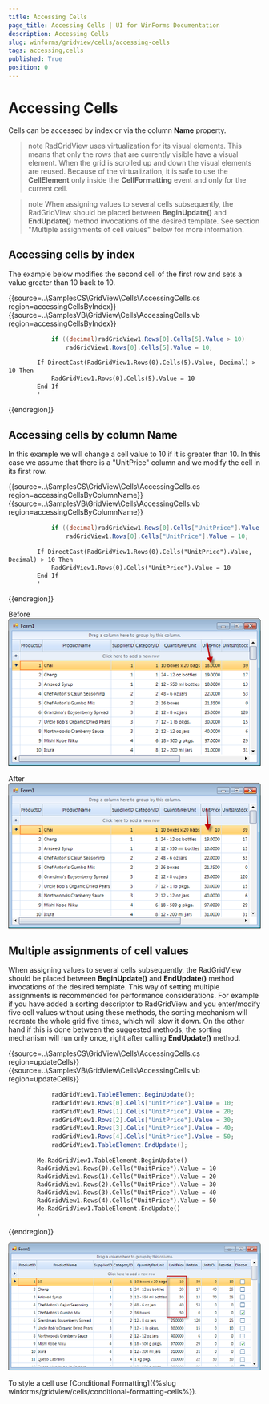 ```yaml
---
title: Accessing Cells
page_title: Accessing Cells | UI for WinForms Documentation
description: Accessing Cells
slug: winforms/gridview/cells/accessing-cells
tags: accessing,cells
published: True
position: 0
---
```


# Accessing Cells



Cells can be accessed by index or via the column __Name__ property.

>note RadGridView uses virtualization for its visual elements. This means that only the rows that are currently visible have a visual element. When the grid is scrolled up and down the visual elements are reused. Because of the virtualization, it is safe to use the __CellElement__ only inside the __CellFormatting__ event and only for the current cell.
>

>note When assigning values to several cells subsequently, the RadGridView should be placed between __BeginUpdate()__ and __EndUpdate()__ method invocations of the desired template. See section "Multiple assignments of cell values" below for more information.
>


## Accessing cells by index

The example below modifies the second cell of the first row and sets a value greater than 10 back to 10.

{{source=..\SamplesCS\GridView\Cells\AccessingCells.cs region=accessingCellsByIndex}} 
{{source=..\SamplesVB\GridView\Cells\AccessingCells.vb region=accessingCellsByIndex}} 

````C#
            if ((decimal)radGridView1.Rows[0].Cells[5].Value > 10)
                radGridView1.Rows[0].Cells[5].Value = 10;
````
````VB.NET
        If DirectCast(RadGridView1.Rows(0).Cells(5).Value, Decimal) > 10 Then
            RadGridView1.Rows(0).Cells(5).Value = 10
        End If
        '
````

{{endregion}} 

## Accessing cells by column Name

In this example we will change a cell value to 10 if it is greater than 10. In this case we assume that there is a "UnitPrice" column and we modify the cell in its first row.

{{source=..\SamplesCS\GridView\Cells\AccessingCells.cs region=accessingCellsByColumnName}} 
{{source=..\SamplesVB\GridView\Cells\AccessingCells.vb region=accessingCellsByColumnName}} 

````C#
            if ((decimal)radGridView1.Rows[0].Cells["UnitPrice"].Value > 10)
                radGridView1.Rows[0].Cells["UnitPrice"].Value = 10;
````
````VB.NET
        If DirectCast(RadGridView1.Rows(0).Cells("UnitPrice").Value, Decimal) > 10 Then
            RadGridView1.Rows(0).Cells("UnitPrice").Value = 10
        End If
        '
````

{{endregion}} 




Before<br>![gridview-cells-accessing-cells 001](images/gridview-cells-accessing-cells001.png)

After<br>![gridview-cells-accessing-cells 002](images/gridview-cells-accessing-cells002.png)



## Multiple assignments of cell values

When assigning values to several cells subsequently, the RadGridView should be placed between __BeginUpdate()__ and __EndUpdate()__ method invocations of the desired template. This way of setting multiple assignments is recommended for performance considerations. For example if you have added a sorting descriptor to RadGridView and you enter/modify five cell values without using these methods, the sorting mechanism will recreate the whole grid five times, which will slow it down. On the other hand if this is done between the suggested methods, the sorting mechanism will run only once, right after calling __EndUpdate()__ method. 

{{source=..\SamplesCS\GridView\Cells\AccessingCells.cs region=updateCells}} 
{{source=..\SamplesVB\GridView\Cells\AccessingCells.vb region=updateCells}} 

````C#
            radGridView1.TableElement.BeginUpdate();
            radGridView1.Rows[0].Cells["UnitPrice"].Value = 10;
            radGridView1.Rows[1].Cells["UnitPrice"].Value = 20;
            radGridView1.Rows[2].Cells["UnitPrice"].Value = 30;
            radGridView1.Rows[3].Cells["UnitPrice"].Value = 40;
            radGridView1.Rows[4].Cells["UnitPrice"].Value = 50;
            radGridView1.TableElement.EndUpdate();
````
````VB.NET
        Me.RadGridView1.TableElement.BeginUpdate()
        RadGridView1.Rows(0).Cells("UnitPrice").Value = 10
        RadGridView1.Rows(1).Cells("UnitPrice").Value = 20
        RadGridView1.Rows(2).Cells("UnitPrice").Value = 30
        RadGridView1.Rows(3).Cells("UnitPrice").Value = 40
        RadGridView1.Rows(4).Cells("UnitPrice").Value = 50
        Me.RadGridView1.TableElement.EndUpdate()
        '
````

{{endregion}} 


![gridview-cells-accessing-cells 003](images/gridview-cells-accessing-cells003.png)

To style a cell use [Conditional Formatting]({%slug winforms/gridview/cells/conditional-formatting-cells%}).
